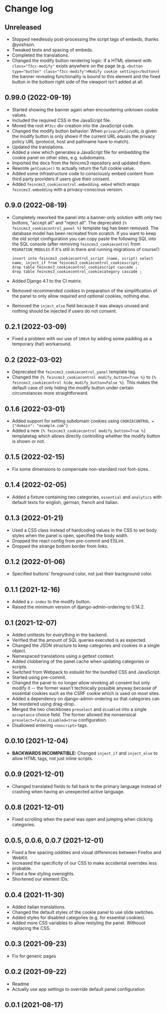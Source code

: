 # Change log

## Unreleased

- Stopped needlessly post-processing the script tags of embeds, thanks
  @yoshson.
- Tweaked texts and spacing of embeds.
- Completed the translations.
- Changed the modify button rendering logic: If a HTML element with
  `class="f3cc-modify"` exists anywhere on the page (e.g. `<button type="button" class="f3cc-modify">Modify cookie settings</button>`) the
  banner revealing functionality is bound to this element and the fixed button
  in the bottom right side of the viewport isn't added at all.

## 0.99.0 (2022-09-19)

- Started showing the banner again when encountering unknown cookie values.
- Included the required CSS in the JavaScript file.
- Moved the root `#f3cc` div creation into the JavaScript code.
- Changed the modify button behavior: When `privacyPolicyURL` is given the
  modify button is only shown if the current URL equals the privacy policy URL
  (protocol, host and pathname have to match).
- Updated the translations.
- Added a view which generates a JavaScript file for embedding the cookie panel
  on other sites, e.g. subdomains.
- Imported the docs from the feincms3 repository and updated them.
- Rewrote `getCookie()` to actually return the full cookie value.
- Added some infrastructure code to consciously embed content from third party
  providers if users give their consent.
- Added `feincms3_cookiecontrol.embedding.embed` which wraps
  `feincms3.embedding` with a privacy-conscious version.

## 0.9.0 (2022-08-19)

- Completely reworked the panel into a banner-only solution with only two
  buttons, "accept all" and "reject all". The deprecated `{% feincms3_cookiecontrol_panel %}` template tag has been removed. The database
  model has been recreated from scratch. If you want to keep the old script
  configuration you can copy paste the following SQL into the SQL console
  (after removing `feincms3_cookiecontrol` from `MIGRATION_MODULES` if it's
  still in there and running migrations of course!):

      insert into feincms3_cookiecontrol_script (name, script) select name, inject_if from feincms3_cookiecontrol_cookiescript;
      drop table feincms3_cookiecontrol_cookiescript cascade ;
      drop table feincms3_cookiecontrol_cookiecategory cascade ;

- Added Django 4.1 to the CI matrix.
- Removed recommended cookies in preparation of the simplification of the panel
  to only allow required and optional cookies, nothing else.
- Removed the `inject_else` field because it was always unused and nothing
  should be injected if users do not consent.

## 0.2.1 (2022-03-09)

- Fixed a problem with our use of `100vh` by adding some padding as a temporary
  (ha!) workaround.

## 0.2 (2022-03-02)

- Deprecated the `feincms3_cookiecontrol_panel` template tag.
- Changed the `{% feincms3_cookiecontrol modify_button=True %}` to `{% feincms3_cookiecontrol hide_modify_button=False %}`. This makes the default
  case of only hiding the modify button under certain circumstances more
  straightforward.

## 0.1.6 (2022-03-01)

- Added support for setting subdomain cookies using `COOKIECONTROL = {"domain": "example.com"}`
- Added a new `{% feincms3_cookiecontrol modify_button=True %}` templatetag
  which allows directly controlling whether the modify button is shown or not.

## 0.1.5 (2022-02-15)

- Fix some dimensions to compensate non-standard root font-sizes.

## 0.1.4 (2022-02-05)

- Added a fixture containing two categories, `essential` and `analytics` with
  default texts for english, german, french and italian.

## 0.1.3 (2022-01-21)

- Used a CSS class instead of hardcoding values in the CSS to set body styles
  when the panel is open, specified the body width.
- Dropped the react config from pre-commit and ESLint.
- Dropped the strange bottom border from links.

## 0.1.2 (2022-01-06)

- Specified buttons' foreground color, not just their background color.

## 0.1.1 (2021-12-16)

- Added a `z-index` to the modify button.
- Raised the minimum version of django-admin-ordering to 0.14.2.

## 0.1 (2021-12-07)

- Added unittests for everything in the backend.
- Verified that the amount of SQL queries executed is as expected.
- Changed the JSON structure to keep categories and cookies in a single object.
- Namespaced translations using a gettext context.
- Added clobbering of the panel cache when updating categories or scripts.
- Switched from Webpack to esbuild for the bundled CSS and JavaScript.
- Started using pre-commit.
- Changed the panel to no longer allow revoking all consent but only modify it
  -- the former wasn't technically possible anyway because of essential
  cookies such as the CSRF cookie which is used on most sites.
- Added a dependency on django-admin-ordering so that categories can be
  reordered using drag-drop.
- Merged the two checkboxes `preselect` and `disabled` into a single
  `acceptance` choice field. The former allowed the nonsensical
  `preselect=false,disabled=true` configuration.
- Disallowed entering `<noscript>` tags.

## 0.0.10 (2021-12-04)

- **BACKWARDS INCOMPATIBLE:** Changed `inject_if` and `inject_else` to
  allow HTML tags, not just inline scripts.

## 0.0.9 (2021-12-01)

- Changed translated fields to fall back to the primary language instead of
  crashing when having an unexpected active language.

## 0.0.8 (2021-12-01)

- Fixed scrolling when the panel was open and jumping when clicking categories.

## 0.0.5, 0.0.6, 0.0.7 (2021-12-01)

- Fixed a few spacing oddities and visual differences between Firefox and
  WebKit.
- Increased the specificity of our CSS to make accidental overrides less
  probable.
- Fixed a few styling oversights.
- Shortened our element IDs.

## 0.0.4 (2021-11-30)

- Added italian translations.
- Changed the default styles of the cookie panel to use slide switches.
- Added styles for disabled categories (e.g. for essential cookies).
- Added more CSS variables to allow restyling the panel. Withouot replacing the
  CSS.

## 0.0.3 (2021-09-23)

- Fix for generic pages

## 0.0.2 (2021-09-22)

- Readme
- Actually use app settings to override default panel configuration

## 0.0.1 (2021-08-17)
